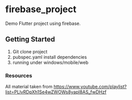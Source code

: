 # firebase_project

Demo Flutter project using firebase.

## Getting Started

1. Git clone project
2. pubspec.yaml install dependencies
3. running under windows/mobile/web

### Resources

All material taken from https://www.youtube.com/playlist?list=PLlvRDpXh1Se4wZWOWs8yapI8AS_fwDHzf